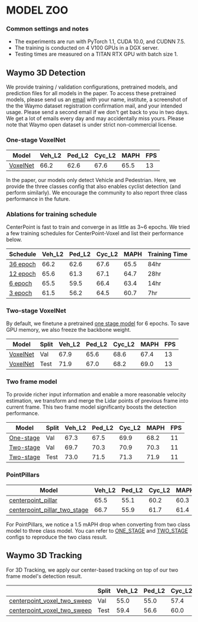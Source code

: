# MODEL ZOO 

### Common settings and notes

- The experiments are run with PyTorch 1.1, CUDA 10.0, and CUDNN 7.5.
- The training is conducted on 4 V100 GPUs in a DGX server. 
- Testing times are measured on a TITAN RTX GPU with batch size 1. 
 
## Waymo 3D Detection 

We provide training / validation configurations, pretrained models, and prediction files for all models in the paper. To access these pretrained models, please send us an [email](mailto:yintianwei@utexas.edu) with your name, institute, a screenshot of the the Waymo dataset registration confirmation mail, and your intended usage. Please send a second email if we don't get back to you in two days. We get a lot of emails every day and may accidentally miss yours. Please note that Waymo open dataset is under strict non-commercial license.     

### One-stage VoxelNet 
| Model   | Veh_L2 | Ped_L2 | Cyc_L2  | MAPH   | FPS  |
|---------|--------|--------|---------|--------|------------|
| [VoxelNet](voxelnet/waymo_centerpoint_voxelnet_3x.py) | 66.2 | 62.6 | 67.6 | 65.5 | 13 | 

In the paper, our models only detect Vehicle and Pedestrian. Here, we provide the three classes config that also enables cyclist detection (and perform similarly). We encourage the community to also report three class performance in the future.

### Ablations for training schedule 

CenterPoint is fast to train and converge in as little as 3~6 epochs. We tried a few training schedules for CenterPoint-Voxel and list their performance below.

| Schedule   | Veh_L2 | Ped_L2 | Cyc_L2  | MAPH   | Training Time  |
|------------|--------|--------|---------|--------|----------------|
| [36 epoch](voxelnet/waymo_centerpoint_voxelnet_3x.py) | 66.2 | 62.6 | 67.6 | 65.5 | 84hr |
| [12 epoch](voxelnet/waymo_centerpoint_voxelnet_1x.py) | 65.6 | 61.3 | 67.1 | 64.7 | 28hr | 
| [6 epoch](voxelnet/waymo_centerpoint_voxelnet_6epoch.py) | 65.5 | 59.5 | 66.4 | 63.4 | 14hr | 
| [3 epoch](voxelnet/waymo_centerpoint_voxelnet_3epoch.py) | 61.5 | 56.2 | 64.5 | 60.7 | 7hr | 

### Two-stage VoxelNet

By default, we finetune a pretrained [one stage model](voxelnet/waymo_centerpoint_voxelnet_3x.py) for 6 epochs. To save GPU memory, we also freeze the backbone weight.  

| Model   | Split | Veh_L2 | Ped_L2 | Cyc_L2  | MAPH   | FPS  |
|------------|----|----|--------|---------|--------|----------------|
| [VoxelNet](voxelnet/two_stage/waymo_centerpoint_voxelnet_two_stage_bev_5point_ft_6epoch_freeze.py) | Val | 67.9 | 65.6 | 68.6 | 67.4 | 13 | 
| [VoxelNet](voxelnet/two_stage/waymo_centerpoint_voxelnet_two_stage_bev_5point_ft_6epoch_freeze.py) | Test| 71.9 | 67.0 |  68.2| 69.0 | 13 | 


### Two frame model

To provide richer input information and enable a more reasonable velocity estimation, we transform and merge the Lidar points of previous frame into current frame. This two frame model significanty boosts the detection performance.  

| Model   | Split | Veh_L2 | Ped_L2 | Cyc_L2  | MAPH   | FPS  |
|------------|----|----|--------|---------|--------|----------------|
| [One-stage](voxelnet/waymo_centerpoint_voxelnet_two_sweeps_3x_with_velo.py) | Val | 67.3 | 67.5 | 69.9 | 68.2 | 11 |  
| [Two-stage](voxelnet/two_stage/waymo_centerpoint_voxelnet_two_sweep_two_stage_bev_5point_ft_6epoch_freeze_with_vel.py) | Val | 69.7 | 70.3 | 70.9 | 70.3 | 11 | 
| [Two-stage](voxelnet/two_stage/waymo_centerpoint_voxelnet_two_sweep_two_stage_bev_5point_ft_6epoch_freeze_with_vel.py) | Test | 73.0 | 71.5 | 71.3 | 71.9 | 11 |  


### PointPillars 

| Model   | Veh_L2 | Ped_L2 | Cyc_L2  | MAPH   | FPS  |
|---------|--------|--------|---------|--------|------------|
| [centerpoint_pillar](pp/waymo_centerpoint_pp_two_pfn_stride1_3x.py) | 65.5 | 55.1 | 60.2 | 60.3 | 19 | 
| [centerpoint_pillar_two_stage](pp/two_stage/waymo_centerpoint_pp_two_pfn_stride1_3x.py) | 66.7 | 55.9 | 61.7 | 61.4 | 16 | 

For PointPillars, we notice a 1.5 mAPH drop when converting from two class model to three class model. You can refer to [ONE_STAGE](pp/waymo_centerpoint_pp_two_cls_two_pfn_stride1_3x.py) and [TWO_STAGE](pp/two_stage/waymo_centerpoint_pp_two_cls_two_pfn_stride1_two_stage_bev_6epoch.py) configs to reproduce the two class result.

## Waymo 3D Tracking 

For 3D Tracking, we apply our center-based tracking on top of our two frame model's detection result.  

|         | Split | Veh_L2 | Ped_L2 | Cyc_L2  | MOTA   |  FPS  |
|---------|---------|--------|--------|---------|--------|-------|
| [centerpoint_voxel_two_sweep](../../tracking_scripts/centerpoint_voxel_two_sweep_val.sh)| Val |  55.0   | 55.0      | 57.4  | 55.8 |  11    | 
| [centerpoint_voxel_two_sweep](../../tracking_scripts/centerpoint_voxel_two_sweep_test.sh)| Test | 59.4     |  56.6      |   60.0      | 58.7       |  11    | 
